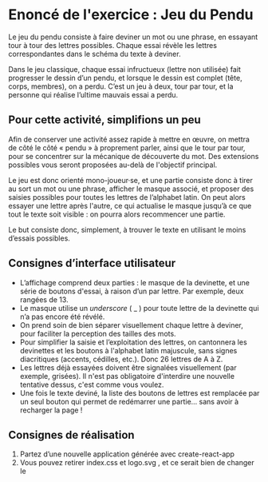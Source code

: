 # Enoncé de l'exercice : Jeu du Pendu

Le jeu du pendu consiste à faire deviner un mot ou une phrase, en essayant tour à tour des lettres possibles. Chaque essai révèle les lettres correspondantes dans le schéma du texte à deviner.

Dans le jeu classique, chaque essai infructueux (lettre non utilisée) fait progresser le dessin d’un pendu, et lorsque le dessin est complet (tête, corps, membres), on a perdu. C’est un jeu à deux, tour par tour, et la personne qui réalise l’ultime mauvais essai a perdu.

## Pour cette activité, simplifions un peu
Afin de conserver une activité assez rapide à mettre en œuvre, on mettra de côté le côté « pendu » à proprement parler, ainsi que le tour par tour, pour se concentrer sur la mécanique de découverte du mot. Des extensions possibles vous seront proposées au-delà de l'objectif principal.

Le jeu est donc orienté mono-joueur·se, et une partie consiste donc à tirer au sort un mot ou une phrase, afficher le masque associé, et proposer des saisies possibles pour toutes les lettres de l’alphabet latin. On peut alors essayer une lettre après l'autre, ce qui actualise le masque jusqu’à ce que tout le texte soit visible : on pourra alors recommencer une partie.

Le but consiste donc, simplement, à trouver le texte en utilisant le moins d’essais possibles.

## Consignes d’interface utilisateur
- L’affichage comprend deux parties : le masque de la devinette, et une série de boutons d'essai, à raison d’un par lettre. Par exemple, deux rangées de 13.
- Le masque utilise un _underscore_ ( _ ) pour toute lettre de la devinette qui n’a pas encore été révélé.
- On prend soin de bien séparer visuellement chaque lettre à deviner, pour faciliter la perception des tailles des mots.
- Pour simplifier la saisie et l’exploitation des lettres, on cantonnera les devinettes et les boutons à l'alphabet latin majuscule, sans signes diacritiques (accents, cédilles, etc.). Donc 26 lettres de A à Z.
- Les lettres déjà essayées doivent être signalées visuellement (par exemple, grisées). Il n'est pas obligatoire d'interdire une nouvelle tentative dessus, c'est comme vous voulez.
- Une fois le texte deviné, la liste des boutons de lettres est remplacée par un seul bouton qui permet de redémarrer une partie… sans avoir à recharger la page !

## Consignes de réalisation
1. Partez d’une nouvelle application générée avec  create-react-app  
2. Vous pouvez retirer  index.css  et  logo.svg , et ce serait bien de changer le  <title>  de  public/index.html
3. Le besoin est assez simple pour tout faire dans  App.js (et styler avec  App.css ), mais si vous tenez à découper en sous-composants (par exemple, pour le « clavier » de 26 touches), libre à vous.
4. Le déroulement de la partie se base naturellement sur une évolution de l’état local du composant<App/>.
5. Afin de vous permettre de vous concentrer sur React, vous trouverez ci-dessous une petite fonction utile qui construit le masque affiché à partir du texte à deviner et de la série des lettres déjà testées. Cette dernière est supposée être un Set (ES2015), mais vous pouvez en faire un simple tableau en remplaçant le.has() par un.includes().

## Extensions possibles
Ces suggestions n'ont pas d'effet sur la validation de cette activité, mais vous permettent de renforcer vos compétences. Elles vous permettent de créer un jeu véritablement abouti que vous pouvez fièrement afficher sur votre compte GitHub à l'attention de vos futurs clients/employeurs !

### Score / Compteur
- Comptez le nombre d’essais et affichez-le au fur et à mesure.
- Vous pouvez décider d’interdire un nouvel essai d’une lettre, ou au contraire compter double un essai d’une lettre déjà tentée (si vous indiquiez visuellement qu’elle l’était).
- Pour calculer plutôt un score, vous pouvez compter 2 points pour une lettre présente, -1 pour une absente, et -2 pour une lettre retentée, par exemple.

### Mode deux joueurs
- Ajoutez à l’état un tableau de noms de joueurs et un joueur courant, qui bascule dès qu’on tente une lettre absente (il faut évidemment gérer la saisie initiale, puis afficher le joueur courant).
- Si vous voulez introduire une notion de « perdu » (et pas seulement de vainqueur au moment de la dernière tentative réussie), imposez un nombre maximum de lettres absentes par joueur (ou au global) et gérez leur comptage (afficher ça serait alors souhaitable aussi).

### Utiliser le clavier plutôt que des boutons
Pour permettre l’utilisation du clavier, deux possibilités :

- Un champ textuel stylé pour être « invisible » (pas de bordures, texte de la même couleur que le fond, etc.) qui conserve le focus, a une valeur vide, mais vous réagissez au `onChange` pour récupérer la valeur et la traiter comme lettre, à mettre alors en majuscule. On ignore les saisies hors alphabet latin ASCII.
- L’interception de l’événement   keypress  au niveau dedocument. Cela nécessite toutefois que vous gériez l’attache et la libération de ces événements manuellement dans  componentDidMount()   et  componentWillUnmount() , et empêchera, si vous le souhaitiez, la mise en place de tests unitaires en mode _shallow_.

### Ajouter un véritable pendu
Soit en dessinant sur un  <canvas> , soit en prédéfinissant les images des différentes étapes et en affichant la bonne, implémentez le véritable Jeu du Pendu !
